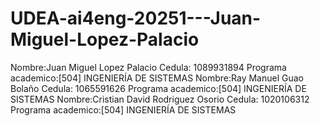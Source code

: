# UDEA-ai4eng-20251---Juan-Miguel-Lopez-Palacio
Nombre:Juan Miguel Lopez Palacio
Cedula: 1089931894
Programa academico:[504] INGENIERÍA DE SISTEMAS
Nombre:Ray Manuel Guao Bolaño
Cedula: 1065591626
Programa academico:[504] INGENIERÍA DE SISTEMAS
Nombre:Cristian David Rodriguez Osorio
Cedula: 1020106312
Programa academico:[504] INGENIERÍA DE SISTEMAS